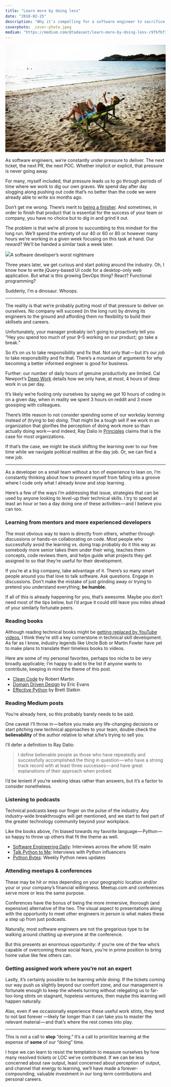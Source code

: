 ```yaml
---
title: "Learn more by doing less"
date: "2018-02-25"
description: "Why it's compelling for a software engineer to sacrifice some time \"doing,\" producing output for his or her company, in exchange for time spent learning for personal career and skillset development."
coverphoto: _cover-photo.jpeg
medium: "https://medium.com/@tadasant/learn-more-by-doing-less-c9fbfbf1d2d9"
---
```


![](_cover-photo.jpeg "What if you spent an hour of your 9–5 reading a book or a series of blog posts?")

As software engineers, we’re constantly under pressure to deliver. The next ticket, the next PR, the next POC. Whether implicit or explicit, that pressure is never going away.

For many, myself included, that pressure leads us to go through periods of time where we work to dig our own graves. We spend day after day slogging along pushing out code that’s no better than the code we were already able to write six months ago.

Don’t get me wrong. There’s merit to [being a finisher](https://simpleprogrammer.com/want-accomplish-goals-become-finisher/). And sometimes, in order to finish that product that is essential for the success of your team or company, you have no choice but to dig in and grind it out.

The problem is that we’re all prone to succumbing to this mindset for the long run. We’ll spend the entirety of our 40 or 60 or 80 or however many hours we’re working in a given week focusing on this task at hand. Our reward? We’ll be handed a similar task a week later.

![](https://cdn-images-1.medium.com/max/1200/1*7AgemdjrSWLVHNfPrUoFJg.jpeg)A software developer’s worst nightmare

Three years later, we get curious and start poking around the industry. Oh, I know how to write jQuery-based UI code for a desktop-only web application. But what is this growing DevOps thing? React? Functional programming?

Suddenly, I’m a dinosaur. Whoops.

* * *

The reality is that we’re probably putting most of that pressure to deliver on ourselves. No company will succeed (in the long run) by driving its engineers to the ground and affording them no flexibility to build their skillsets and careers.

Unfortunately, your manager probably isn’t going to proactively tell you “Hey you spend too much of your 9–5 working on our product; go take a break.”

So it’s on us to take responsibility and fix that. Not only that — but it’s our _job_ to take responsibility and fix that. There’s a mountain of arguments for why becoming a better informed engineer is good for business.

Further: our number of daily hours of genuine productivity are limited. Cal Newport’s [Deep Work](https://www.amazon.com/Deep-Work-Focused-Success-Distracted/dp/1455586692) details how we only have, at _most_, 4 hours of deep work in us per day.

It’s likely we’re fooling only ourselves by saying we got 10 hours of coding in on a given day, when in reality we spent 3 hours on reddit and 3 more gossiping with colleagues.

There’s little reason to not consider spending some of our workday _learning_ instead of (trying to be) _doing_. That might be a tough sell if we work in an organization that glorifies the perception of doing work more so than actually doing work — and indeed, Ray Dalio in [Principles](https://www.amazon.com/Principles-Life-Work-Ray-Dalio/dp/1508243247) claims that is the case for most organizations.

If that’s the case, we might be stuck shifting the learning over to our free time while we navigate political realities at the day job. Or, we can find a new job.

* * *

As a developer on a small team without a ton of experience to lean on, I’m constantly thinking about how to prevent myself from falling into a groove where I code only what I already know and stop learning.

Here’s a few of the ways I’m addressing that issue, strategies that can be used by anyone looking to level-up their technical skills. I try to spend at least an hour or two a day doing one of these activities — and I believe you can too.

### Learning from mentors and more experienced developers

The most obvious way to learn is directly from others, whether through discussions or hands-on collaborating on code. Most people who successfully avoid the learning vs. doing trap probably do it this way as somebody more senior takes them under their wing, teaches them concepts, code reviews them, and helps guide what projects they get assigned to so that they’re useful for their development.

If you’re at a big company, take advantage of it. There’s so many smart people around you that love to talk software. Ask questions. Engage in discussions. Don’t make the mistake of just grinding away or trying to pretend you understand everything; **be humble.**

If all of this is already happening for you, that’s awesome. Maybe you don’t need most of the tips below, but I’d argue it could still leave you miles ahead of your similarly fortunate peers.

### Reading books

Although reading technical books might be [getting replaced by YouTube videos](http://research.hackerrank.com/developer-skills/2018/), I think they’re still a key cornerstone in technical skill development. As far as I know, industry legends like Uncle Bob or Martin Fowler have yet to make plans to translate their timeless books to videos.

Here are some of my personal favorites, perhaps too niche to be very broadly applicable; I’m happy to add to the list if anyone wants to contribute, keeping in mind the theme of this post.

*   [Clean Code](https://www.amazon.com/Clean-Code-Handbook-Software-Craftsmanship/dp/0132350882) by Robert Martin
*   [Domain Driven Design](https://www.amazon.com/Domain-Driven-Design-Tackling-Complexity-Software/dp/0321125215/) by Eric Evans
*   [Effective Python](https://www.amazon.com/Effective-Python-Specific-Software-Development/dp/0134034287/) by Brett Slatkin

### Reading Medium posts

You’re already here, so this probably barely needs to be said.

One caveat I’ll throw in — before you make any life-changing decisions or start pitching new technical approaches to your team, double check the **believability** of the author relative to what s/he’s trying to sell you.

I’ll defer a definition to Ray Dalio:

> I define believable people as those who have repeatedly and successfully accomplished the thing in question — who have a strong track record with at least three successes — and have great explanations of their approach when probed.

I’d be lenient if you’re seeking ideas rather than answers, but it’s a factor to consider nonetheless.

### Listening to podcasts

Technical podcasts keep our finger on the pulse of the industry. Any industry-wide breakthroughs will get mentioned, and we start to feel part of the greater technology community beyond your workplace.

Like the books above, I’m biased towards my favorite language — Python — so happy to throw up others that fit the theme as well.

*   [Software Engineering Daily](https://softwareengineeringdaily.com/): Interviews across the whole SE realm
*   [Talk Python to Me](https://talkpython.fm/): Interviews with Python influencers
*   [Python Bytes](https://pythonbytes.fm/): Weekly Python news updates

### Attending meetups & conferences

These may be hit or miss depending on your geographic location and/or your or your company’s financial willingness. Meetup.com and conferences serve more or less the same purpose.

Conferences have the bonus of being the more immersive, thorough (and expensive) alternative of the two. The visual aspect to presentations along with the opportunity to meet other engineers in person is what makes these a step up from just podcasts.

Naturally, most software engineers are not the gregarious type to be walking around chatting up everyone at the conference.

But this presents an enormous opportunity: if you’re one of the few who’s capable of overcoming those social fears, you’re in prime position to bring home value like few others can.

### Getting assigned work where you’re not an expert

Lastly, it’s certainly possible to be learning _while_ doing. If the tickets coming our way push us slightly beyond our comfort zone, and our management is fortunate enough to keep the wheels turning without relegating us to far-too-long stints on stagnant, hopeless ventures, then maybe this learning will happen naturally.

Alas, even if we occasionally experience these useful work stints, they tend to not last forever —likely far longer than it can take you to master the relevant material — and that’s where the rest comes into play.

* * *

This is not a call to **stop** “doing.” It’s a call to prioritize learning at the expense of **some** of our “doing” time.

I hope we can learn to resist the temptation to measure ourselves by how many resolved tickets or LOC we’ve contributed. If we can be less concerned about raw output, least concerned about perception of output, and channel that energy to learning, we’ll have made a forever-compounding, valuable investment in our long term contributions and personal careers.
